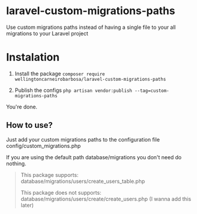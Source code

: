 # laravel-custom-migrations-paths
Use custom migrations paths instead of having a single file to your all migrations to your Laravel project

# Instalation
1. Install the package
`composer require wellingtoncarneirobarbosa/laravel-custom-migrations-paths`

2. Publish the configs
`php artisan vendor:publish --tag=custom-migrations-paths`

You're done.


## How to use?
Just add your custom migrations paths to the configuration file config/custom_migrations.php

If you are using the default path database/migrations you don't need do nothing.

> This package supports: database/migrations/users/create_users_table.php
> 
> This package does not supports: database/migrations/users/create/create_users.php (I wanna add this later)
